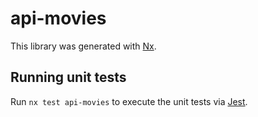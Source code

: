 # api-movies

This library was generated with [Nx](https://nx.dev).

## Running unit tests

Run `nx test api-movies` to execute the unit tests via [Jest](https://jestjs.io).

